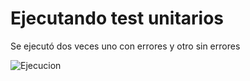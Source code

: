 # Ejecutando test unitarios
Se ejecutó dos veces uno con errores y otro sin errores

![Ejecucion](https://github.com/jfloreshe/IS/tree/master/Pruebas-Unitarias-con-GTest/resources/images/tests.PNG)
